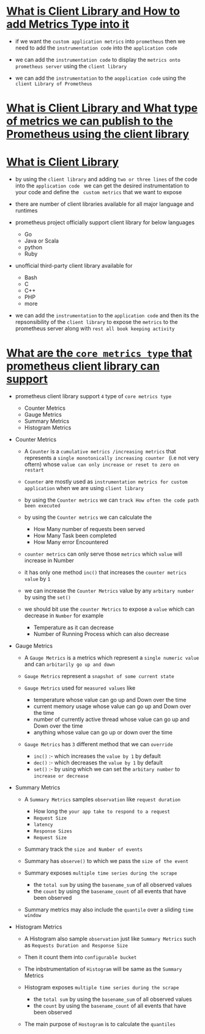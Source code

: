 # <ins> What is Client Library and How to add Metrics Type into it </ins> #

- if we want the `custom application metrics` into `prometheus` then we need to add the `instrumentation code` into the `application code`

- we can add the `instrumentation code` to display the `metrics onto prometheus server` using the `client library`

- we can add the `instrumentation` to the `aopplication code` using the `client Library of Prometheus`

# <ins> What is Client Library and What type of metrics we can publish to the Prometheus using the client library </ins> #


# <ins> What is Client Library </ins> #

- by using the `client library` and adding `two or three lines` of the code into the `application code ` we can get the desired instrumentation to your code and define the ` custom metrics` that we want to expose

- there are number of client libraries available for all major language and runtimes 

- prometheus project officially support client library for below languages 

    - Go
    - Java or Scala
    - python 
    - Ruby

- unofficial third-party client library available for 

    - Bash
    - C
    - C++
    - PHP
    - more 

- we can  add the `instrumentation` to the `application code` and then its the repsonsibility of the `client library` to expose the `metrics` to the prometheus server along with `rest all book keeping activity`


# <ins> What are the `core metrics type` that prometheus client library can support </ins> #

- prometheus client library support `4` type of `core metrics type` 

    - Counter Metrics
    - Gauge Metrics
    - Summary Metrics
    - Histogram Metrics

- Counter Metrics 
  
  -  A `Counter` is a `cumulative metrics /increasing metrics` that represents a `single monotonically increasing counter ` (i.e not very oftern)
  whose `value can only increase or reset to zero on restart `

  - `Counter` are mostly used as `instrumentation metrics for custom application` when we are using `client library`

  - by using the `Counter metrics` we can `track How often the code path been executed`

  - by using the `Counter metrics` we can calculate the 

    - How Many number of requests been served
    - How Many Task been completed 
    - How Many error Encountered 

  - `counter metrics` can only serve those `metrics` which `value` will increase in Number 

  - it has only one method `inc()` that increases the `counter metrics value` by `1`

  - we can increase the `Counter Metrics` value by any `arbitary number` by using the `set()`

  - we should bit use the `counter Metrics` to expose a `value` which can decrease in  `Number` for example 
    
    - Temperature as it can decrease 
    - Number of Running Process which can also decrease 
  
- Gauge Metrics  

  - A `Gauge Metrics` is a metrics which represent a `single numeric value` and can `arbitarily go up and down `
  
  - `Gauge Metrics` represent a `snapshot of some current state`

  - `Gauge Metrics` used for `measured values` like

    - temperature whose value can go up and Down over the time 
    - current memory usage whose value can go up and Down over the time 
    - number of currently active thread whose value can go up and Down over the time
    - anything whose value can go up or down over the time

  - `Gauge Metrics` has `3` different method that we can `override`
    
    - `inc()` :- which increases the `value by 1` by default
    - `dec()` :- which decreases the `value by 1` by default
    - `set()` :- by using which we can set the `arbitary number` to `increase or decrease`

- Summary Metrics

  - A `Summary Metrics` samples `observation` like `request duration`

    - How long the `your app take to respond to a request`
    - `Request Size`
    - `latency`
    - `Response Sizes`
    - `Request Size`

  - Summary track the `size and Number of events`
  
  - Summary has `observe()` to which we pass the `size of the event`


  - Summary exposes `multiple time series during the scrape`
    - the `total sum` by using the `basename_sum` of all observed values 
    - the `count` by using the `basename_count` of all events that have been observed 

     
  - Summary metrics may also include the `quantile` over a sliding `time window`


- Histogram Metrics

    - A Histogram also sample `observation` just like `Summary Metrics` such as `Requests Duration and Response Size`
    
    - Then it count them into `configurable bucket`
    
    - The inbstrumentation of `Histogram` will be same as the `Summary` Metrics
    
    - Histogram exposes `multiple time series during the scrape`
     
      - the `total sum` by using the `basename_sum` of all observed values 
      - the `count` by using the `basename_count` of all events that have been observed 

    - The main purpose of `Hostogram` is to calculate the `quantiles` 













